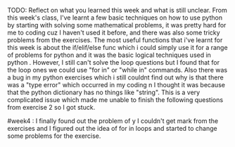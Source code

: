 TODO: Reflect on what you learned this week and what is still unclear.
From this week's class, I've learnt a few basic techniques on how to use python by starting with solving some mathematical problems, it was pretty hard for me to coding cuz I haven't used it before, and there was also some tricky problems from the exercises.
The most useful functions that i've learnt for this week is about the if/elif/else func which i could simply use it for a range of problems for python and it was the basic logical techniques used in python . 
However, I still can't solve the loop questions but I found that for the loop ones we could use "for in" or "while in" commands. 
Also there was a bug in my python exercises which i still couldnt find out why is that there was a "type error" which occurred in my coding n I thought it was because that the  python dictionary has no things like "string". This is a very complicated issue which made me unable to finish the following questions from exercise 2 so I got stuck. 
 
 #week4 : I finally found out the problem of y I couldn't get mark from the exercises and I figured out the idea of for in loops and started to change some problems for the exercise.
